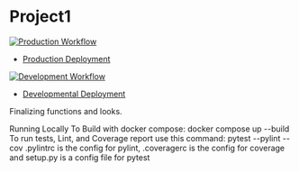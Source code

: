 # Project1

[![Production Workflow](https://github.com/MaxLozada/poject1/actions/workflows/prod.yml/badge.svg)](https://github.com/MaxLozada/poject1/actions/workflows/prod.yml)

* [Production Deployment](https://mrlprod.herokuapp.com/)


[![Development Workflow](https://github.com/MaxLozada/poject1/actions/workflows/dev.yml/badge.svg)](https://github.com/MaxLozada/poject1/actions/workflows/dev.yml)

* [Developmental Deployment](https://mrldev.herokuapp.com/)

Finalizing functions and looks.

Running Locally
To Build with docker compose: docker compose up --build
To run tests, Lint, and Coverage report use this command: pytest --pylint --cov
.pylintrc is the config for pylint, .coveragerc is the config for coverage and setup.py is a config file for pytest
